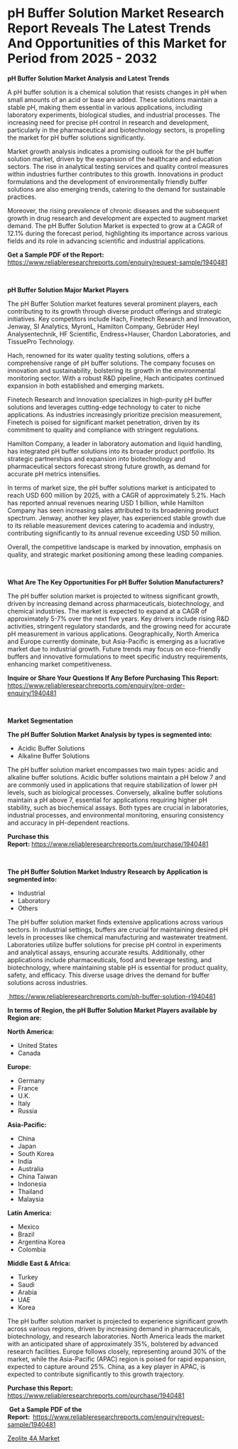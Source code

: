 <p><h1>pH Buffer Solution Market Research Report Reveals The Latest Trends And Opportunities of this Market for Period from 2025 - 2032</h1></p><p><strong>pH Buffer Solution Market Analysis and Latest Trends</strong></p>
<p><p>A pH buffer solution is a chemical solution that resists changes in pH when small amounts of an acid or base are added. These solutions maintain a stable pH, making them essential in various applications, including laboratory experiments, biological studies, and industrial processes. The increasing need for precise pH control in research and development, particularly in the pharmaceutical and biotechnology sectors, is propelling the market for pH buffer solutions significantly.</p><p>Market growth analysis indicates a promising outlook for the pH buffer solution market, driven by the expansion of the healthcare and education sectors. The rise in analytical testing services and quality control measures within industries further contributes to this growth. Innovations in product formulations and the development of environmentally friendly buffer solutions are also emerging trends, catering to the demand for sustainable practices. </p><p>Moreover, the rising prevalence of chronic diseases and the subsequent growth in drug research and development are expected to augment market demand. The pH Buffer Solution Market is expected to grow at a CAGR of 12.1% during the forecast period, highlighting its importance across various fields and its role in advancing scientific and industrial applications.</p></p>
<p><strong>Get a Sample PDF of the Report:&nbsp;</strong> <a href="https://www.reliableresearchreports.com/enquiry/request-sample/1940481?utm_campaign=2269&utm_medium=2&utm_source=Github&utm_content=ia&utm_term=31032025&utm_id=ph-buffer-solution">https://www.reliableresearchreports.com/enquiry/request-sample/1940481</a></p>
<p>&nbsp;</p>
<p><strong>pH Buffer Solution Major Market Players</strong></p>
<p><p>The pH Buffer Solution market features several prominent players, each contributing to its growth through diverse product offerings and strategic initiatives. Key competitors include Hach, Finetech Research and Innovation, Jenway, SI Analytics, MyronL, Hamilton Company, Gebrüder Heyl Analysentechnik, HF Scientific, Endress+Hauser, Chardon Laboratories, and TissuePro Technology.</p><p>Hach, renowned for its water quality testing solutions, offers a comprehensive range of pH buffer solutions. The company focuses on innovation and sustainability, bolstering its growth in the environmental monitoring sector. With a robust R&D pipeline, Hach anticipates continued expansion in both established and emerging markets.</p><p>Finetech Research and Innovation specializes in high-purity pH buffer solutions and leverages cutting-edge technology to cater to niche applications. As industries increasingly prioritize precision measurement, Finetech is poised for significant market penetration, driven by its commitment to quality and compliance with stringent regulations.</p><p>Hamilton Company, a leader in laboratory automation and liquid handling, has integrated pH buffer solutions into its broader product portfolio. Its strategic partnerships and expansion into biotechnology and pharmaceutical sectors forecast strong future growth, as demand for accurate pH metrics intensifies.</p><p>In terms of market size, the pH buffer solutions market is anticipated to reach USD 600 million by 2025, with a CAGR of approximately 5.2%. Hach has reported annual revenues nearing USD 1 billion, while Hamilton Company has seen increasing sales attributed to its broadening product spectrum. Jenway, another key player, has experienced stable growth due to its reliable measurement devices catering to academia and industry, contributing significantly to its annual revenue exceeding USD 50 million.</p><p>Overall, the competitive landscape is marked by innovation, emphasis on quality, and strategic market positioning among these leading companies.</p></p>
<p>&nbsp;</p>
<p><strong>What Are The Key Opportunities For pH Buffer Solution Manufacturers?</strong></p>
<p><p>The pH buffer solution market is projected to witness significant growth, driven by increasing demand across pharmaceuticals, biotechnology, and chemical industries. The market is expected to expand at a CAGR of approximately 5-7% over the next five years. Key drivers include rising R&D activities, stringent regulatory standards, and the growing need for accurate pH measurement in various applications. Geographically, North America and Europe currently dominate, but Asia-Pacific is emerging as a lucrative market due to industrial growth. Future trends may focus on eco-friendly buffers and innovative formulations to meet specific industry requirements, enhancing market competitiveness.</p></p>
<p><strong>Inquire or Share Your Questions If Any Before Purchasing This Report:</strong> <a href="https://www.reliableresearchreports.com/enquiry/pre-order-enquiry/1940481?utm_campaign=2269&utm_medium=2&utm_source=Github&utm_content=ia&utm_term=31032025&utm_id=ph-buffer-solution">https://www.reliableresearchreports.com/enquiry/pre-order-enquiry/1940481</a></p>
<p>&nbsp;</p>
<p><strong>Market Segmentation</strong></p>
<p><strong>The pH Buffer Solution Market Analysis by types is segmented into:</strong></p>
<p><ul><li>Acidic Buffer Solutions</li><li>Alkaline Buffer Solutions</li></ul></p>
<p><p>The pH buffer solution market encompasses two main types: acidic and alkaline buffer solutions. Acidic buffer solutions maintain a pH below 7 and are commonly used in applications that require stabilization of lower pH levels, such as biological processes. Conversely, alkaline buffer solutions maintain a pH above 7, essential for applications requiring higher pH stability, such as biochemical assays. Both types are crucial in laboratories, industrial processes, and environmental monitoring, ensuring consistency and accuracy in pH-dependent reactions.</p></p>
<p><strong>Purchase this Report:&nbsp;</strong><a href="https://www.reliableresearchreports.com/purchase/1940481?utm_campaign=2269&utm_medium=2&utm_source=Github&utm_content=ia&utm_term=31032025&utm_id=ph-buffer-solution">https://www.reliableresearchreports.com/purchase/1940481</a></p>
<p>&nbsp;</p>
<p><strong>The pH Buffer Solution Market Industry Research by Application is segmented into:</strong></p>
<p><ul><li>Industrial</li><li>Laboratory</li><li>Others</li></ul></p>
<p><p>The pH buffer solution market finds extensive applications across various sectors. In industrial settings, buffers are crucial for maintaining desired pH levels in processes like chemical manufacturing and wastewater treatment. Laboratories utilize buffer solutions for precise pH control in experiments and analytical assays, ensuring accurate results. Additionally, other applications include pharmaceuticals, food and beverage testing, and biotechnology, where maintaining stable pH is essential for product quality, safety, and efficacy. This diverse usage drives the demand for buffer solutions across industries.</p></p>
<p><a href="https://www.reliableresearchreports.com/ph-buffer-solution-r1940481?utm_campaign=2269&utm_medium=2&utm_source=Github&utm_content=ia&utm_term=31032025&utm_id=ph-buffer-solution">&nbsp;https://www.reliableresearchreports.com/ph-buffer-solution-r1940481</a></p>
<p><strong>In terms of Region, the pH Buffer Solution Market Players available by Region are:</strong></p>
<p>
    <p> <strong> North America: </strong>
        <ul>
            <li>United States</li>
            <li>Canada</li>
        </ul>
        </p> 
    <p> <strong> Europe: </strong>
        <ul>
            <li>Germany</li>
            <li>France</li>
            <li>U.K.</li>
            <li>Italy</li>
            <li>Russia</li>
        </ul>
        </p> 
    <p> <strong> Asia-Pacific: </strong>
        <ul>
            <li>China</li>
            <li>Japan</li>
            <li>South Korea</li>
            <li>India</li>
            <li>Australia</li>
            <li>China Taiwan</li>
            <li>Indonesia</li>
            <li>Thailand</li>
            <li>Malaysia</li>
        </ul>
        </p> 
    <p> <strong> Latin America: </strong>
        <ul>
            <li>Mexico</li>
            <li>Brazil</li>
            <li>Argentina Korea</li>
            <li>Colombia</li>
        </ul>
        </p> 
    <p> <strong> Middle East & Africa: </strong>
        <ul>
            <li>Turkey</li>
            <li>Saudi</li>
            <li>Arabia</li>
            <li>UAE</li>
            <li>Korea</li>
        </ul>
    </p>
    </p>
<p><p>The pH buffer solution market is projected to experience significant growth across various regions, driven by increasing demand in pharmaceuticals, biotechnology, and research laboratories. North America leads the market with an anticipated share of approximately 35%, bolstered by advanced research facilities. Europe follows closely, representing around 30% of the market, while the Asia-Pacific (APAC) region is poised for rapid expansion, expected to capture around 25%. China, as a key player in APAC, is expected to contribute significantly to this growth trajectory.</p></p>
<p><strong>Purchase this Report: </strong><a href="https://www.reliableresearchreports.com/purchase/1940481?utm_campaign=2269&utm_medium=2&utm_source=Github&utm_content=ia&utm_term=31032025&utm_id=ph-buffer-solution">https://www.reliableresearchreports.com/purchase/1940481</a></p>
<p>&nbsp;<strong>Get a Sample PDF of the Report:&nbsp;&nbsp;</strong><a href="https://www.reliableresearchreports.com/enquiry/request-sample/1940481?utm_campaign=2269&utm_medium=2&utm_source=Github&utm_content=ia&utm_term=31032025&utm_id=ph-buffer-solution">https://www.reliableresearchreports.com/enquiry/request-sample/1940481</a></p>
<p><strong></strong></p>
<p><p><a href="https://github.com/juniordelafrance/Market-Research-Report-List-5/blob/main/zeolite-4a-market.md?utm_campaign=2269&utm_medium=2&utm_source=Github&utm_content=ia&utm_term=31032025&utm_id=ph-buffer-solution">Zeolite 4A Market</a></p></p>